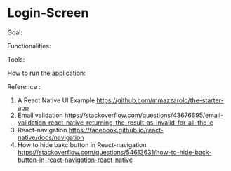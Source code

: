 # Login-Screen

Goal:

Functionalities:

Tools:

How to run the application: 



Reference :

1. A React Native UI Example
https://github.com/mmazzarolo/the-starter-app
2. Email validation
https://stackoverflow.com/questions/43676695/email-validation-react-native-returning-the-result-as-invalid-for-all-the-e
3. React-navigation
https://facebook.github.io/react-native/docs/navigation
4. How to hide bakc button in React-navigation
https://stackoverflow.com/questions/54613631/how-to-hide-back-button-in-react-navigation-react-native
